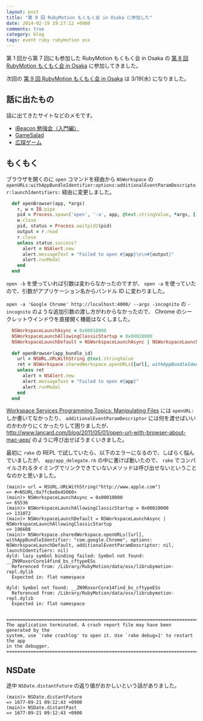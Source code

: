 ```yaml
---
layout: post
title: "第 8 回 RubyMotion もくもく会 in Osaka に参加した"
date: 2014-02-19 19:27:12 +0900
comments: true
category: blog
tags: event ruby rubymotion osx
---
```

第 1 回から第 7 回にも参加した RubyMotion もくもく会 in Osaka の
[第 8 回 RubyMotion もくもく会 in Osaka](http://connpass.com/event/4910/)
に参加してきました。

次回の
[第 9 回 RubyMotion もくもく会 in Osaka](http://connpass.com/event/5276/)
は 3/19(水) になりました。

<!--more-->

## 話に出たもの

話に出てきたサイトなどのメモです。

- [iBeacon 勉強会（入門編）](http://connpass.com/event/5274/)
- [GameSalad](http://japan.gamesalad.com/)
- [広探ゲーム](http://www.hirotangame.net/)

## もくもく

ブラウザを開くのに `open` コマンドを経由から `NSWorkspace` の `openURLs:withAppBundleIdentifier:options:additionalEventParamDescriptor:launchIdentifiers:` 経由に変更しました。

```ruby
  def openBrowser(app, *args)
    r, w = IO.pipe
    pid = Process.spawn('open', '-a', app, @text.stringValue, *args, [:out, :err] => w)
    w.close
    pid, status = Process.waitpid2(pid)
    output = r.read
    r.close
    unless status.success?
      alert = NSAlert.new
      alert.messageText = "Failed to open #{app}\n\n#{output}"
      alert.runModal
    end
  end
```

`open -b` を使っていれば引数は変わらなかったのですが、 `open -a` を使っていたので、引数がアプリケーション名からバンドル ID に変わりました。

`open -a 'Google Chrome' http://localhost:4000/ --args -incognito` の `-incognito` のような追加引数の渡し方がわからなかったので、 Chrome のシークレットウインドウを直接開く機能はなくしました。

```ruby
  NSWorkspaceLaunchAsync = 0x00010000
  NSWorkspaceLaunchAllowingClassicStartup = 0x00020000
  NSWorkspaceLaunchDefault = NSWorkspaceLaunchAsync | NSWorkspaceLaunchAllowingClassicStartup
  
  def openBrowser(app_bundle_id)
    url = NSURL.URLWithString @text.stringValue
    ret = NSWorkspace.sharedWorkspace.openURLs([url], withAppBundleIdentifier: app_bundle_id, options: NSWorkspaceLaunchDefault, additionalEventParamDescriptor: nil, launchIdentifiers: nil)
    unless ret
      alert = NSAlert.new
      alert.messageText = "Failed to open #{app}"
      alert.runModal
    end
  end
```

[Workspace Services Programming Topics: Manipulating Files](https://developer.apple.com/library/mac/documentation/Cocoa/Conceptual/Workspace/Articles/WorkspaceServices.html)
には `openURL:` しか書いてなかったり、
`additionalEventParamDescriptor` には何を渡せばいいのかわかりにくかったりして困りましたが、
http://www.lancard.com/blog/2011/05/01/open-url-with-browser-about-mac-app/
のように呼び出せばうまくいきました。

最初に `rake` の REPL で試していたら、以下のエラーになるので、しばらく悩んでいましたが、 `app/app_delegate.rb` の中に書けば動いたので、 `rake` でコンパイルされるタイミングでリンクできていないメソッドは呼び出せないということなのかと思いました。

```console
(main)> url = NSURL.URLWithString("http://www.apple.com")
=> #<NSURL:0x7fcbe8e45060>
(main)> NSWorkspaceLaunchAsync = 0x00010000
=> 65536
(main)> NSWorkspaceLaunchAllowingClassicStartup = 0x00020000
=> 131072
(main)> NSWorkspaceLaunchDefault = NSWorkspaceLaunchAsync | NSWorkspaceLaunchAllowingClassicStartup
=> 196608
(main)> NSWorkspace.sharedWorkspace.openURLs([url], withAppBundleIdentifier: "com.google.Chrome", options: NSWorkspaceLaunchDefault, additionalEventParamDescriptor: nil, launchIdentifiers: nil)
dyld: lazy symbol binding failed: Symbol not found: __ZN9RoxorCore14find_bs_cftypeESs
  Referenced from: /Library/RubyMotion/data/osx/librubymotion-repl.dylib
  Expected in: flat namespace

dyld: Symbol not found: __ZN9RoxorCore14find_bs_cftypeESs
  Referenced from: /Library/RubyMotion/data/osx/librubymotion-repl.dylib
  Expected in: flat namespace


================================================================================
The application terminated. A crash report file may have been generated by the
system, use `rake crashlog' to open it. Use `rake debug=1' to restart the app
in the debugger.
================================================================================
```

## NSDate

途中 `NSDate.distantFuture` の返り値がおかしいという話がありました。

```
(main)> NSDate.distantFuture
=> 1677-09-21 09:12:43 +0900
(main)> NSDate.distantPast
=> 1677-09-21 09:12:43 +0900
```
